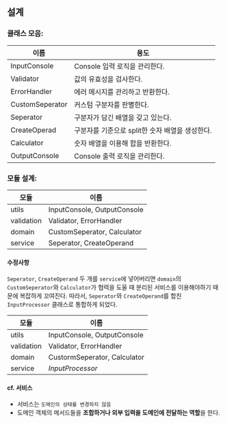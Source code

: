 ## 설계

### 클래스 모음:
| 이름              | 용도                            |
| --------------- | ----------------------------- |
| InputConsole    | Console 입력 로직을 관리한다.          |
| Validator       | 값의 유효성을 검사한다.                 |
| ErrorHandler    | 에러 메시지를 관리하고 반환한다.            |
| CustomSeperator | 커스텀 구분자를 판별한다.                |
| Seperator       | 구분자가 담긴 배열을 갖고 있는다.           |
| CreateOperad    | 구분자를 기준으로 split한 숫자 배열을 생성한다. |
| Calculator      | 숫자 배열을 이용해 합을 반환한다.           |
| OutputConsole   | Console 출력 로직을 관리한다.          |

### 모듈 설계:
| 모듈         | 이름                          |
| ---------- | --------------------------- |
| utils      | InputConsole, OutputConsole |
| validation | Validator, ErrorHandler     |
| domain     | CustomSeperator, Calculator |
| service    | Seperator, CreateOperand    |
#### 수정사항
 `Seperator`, `CreateOperand` 두 개를 `service`에 넣어버리면 `domain`의 `CustomSeperator`와 `Calculator`가 협력을 도울 때 분리된 서비스를 이용해야하기 때문에 복잡하게 꼬여진다.
  따라서, `Seperator`와 `CreateOperand`를 합친 `InputProcessor` 클래스로 통합하게 되었다.

| 모듈         | 이름                           |
| ---------- | ---------------------------- |
| utils      | InputConsole, OutputConsole  |
| validation | Validator, ErrorHandler      |
| domain     | CustormSeperator, Calculator |
| service    | *InputProcessor*             |

#### cf. 서비스
- 서비스는 `도메인의 상태를 변경하지 않음`
- 도메인 객체의 메서드들을 **조합하거나 외부 입력을 도메인에 전달하는 역할**을 한다.
